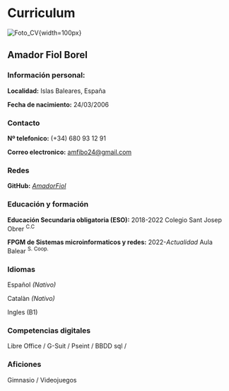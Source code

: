 # Curriculum

![Foto_CV](https://1000logos.net/wp-content/uploads/2021/05/GitHub-logo.png){width=100px}

## Amador Fiol Borel

### Información personal:

**Localidad:** Islas Baleares, España

**Fecha de nacimiento:** 24/03/2006

### Contacto

**Nº telefonico:** (+34) 680 93 12 91

**Correo electronico:** amfibo24@gmail.com

### Redes

**GitHub:** *[AmadorFiol](https://github.com/AmadorFiol)*

### Educación y formación

**Educación Secundaria obligatoria (ESO):** 2018-2022 Colegio Sant Josep Obrer <sup>C.C</sup>

**FPGM de Sistemas microinformaticos y redes:** 2022-*Actualidad* Aula Balear <sup>S. Coop.</sup>

### Idiomas

Español *(Nativo)*

Catalàn *(Nativo)*

Ingles (B1)

### Competencias digitales

Libre Office / G-Suit / Pseint / BBDD sql /

### Aficiones

Gimnasio / Videojuegos
